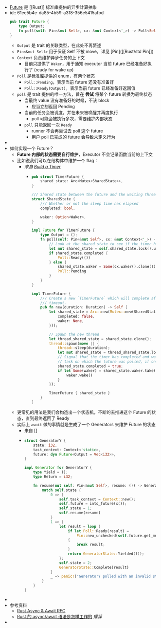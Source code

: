 - [Future](https://doc.rust-lang.org/std/future/trait.Future.html) 是 [[Rust]] 标准库提供的异步计算抽象
- id:: 61ee5b4e-da85-4b59-a318-356e5415afbd
  ```rust
  pub trait Future {
      type Output;
      fn poll(self: Pin<&mut Self>, cx: &mut Context<'_>) -> Poll<Self::Output>;
  }
  ```
	- `Output` 是 trait 的关联类型，在此处不再赘述
	- `Pin<&mut Self>` 用于保证 Self 不被 move，详见 [Pin]([[Rust/std Pin]])
	- `Context` 负责维护异步任务的上下文
		- 目前只提供了 `Waker`，用于通知 executor 当前 future 已经准备好执行了 (ready for wake up)
	- `Poll` 是标准库提供的 enum，有两个状态
		- `Poll::Pending`，表示当前 future 还没有准备好
		- `Poll::Ready(Output)`，表示当前 future 已经准备好返回值
	- `poll` 是 trait 提供的唯一方法，旨在 **尝试** 将某个 future 转换为最终状态
		- 当最终 value 没有准备好的时候，不该 block
			- 应当立刻返回 Pending
		- 当前的任务会被调度，并在未来被唤醒并再度执行
			- poll 可能会被执行多次，需要维护内部状态
		- `poll` 只能返回一次 `Ready`
			- runner 不会再尝试去 poll 这个 future
			- 用户 poll 已完成的 future 会导致未定义行为
-
- 如何实现一个 Future？
	- **Future 内部的状态需要自行维护**，Executor 不会记录函数当前的上下文
	- 比如说我们可以在结构体中维护一个 flag：
		- *来自 [Build a Timer](https://rust-lang.github.io/async-book/02_execution/03_wakeups.html)*
			- ```rust
			  pub struct TimerFuture {
			      shared_state: Arc<Mutex<SharedState>>,
			  }
			  
			  /// Shared state between the future and the waiting thread
			  struct SharedState {
			      /// Whether or not the sleep time has elapsed
			      completed: bool,
			  
			      waker: Option<Waker>,
			  }
			  
			  impl Future for TimerFuture {
			      type Output = ();
			      fn poll(self: Pin<&mut Self>, cx: &mut Context<'_>) -> Poll<Self::Output> {
			          // Look at the shared state to see if the timer has already completed.
			          let mut shared_state = self.shared_state.lock().unwrap();
			          if shared_state.completed {
			              Poll::Ready(())
			          } else {
			              shared_state.waker = Some(cx.waker().clone());
			              Poll::Pending
			          }
			      }
			  }
			  
			  impl TimerFuture {
			      /// Create a new `TimerFuture` which will complete after the provided
			      /// timeout.
			      pub fn new(duration: Duration) -> Self {
			          let shared_state = Arc::new(Mutex::new(SharedState {
			              completed: false,
			              waker: None,
			          }));
			  
			          // Spawn the new thread
			          let thread_shared_state = shared_state.clone();
			          thread::spawn(move || {
			              thread::sleep(duration);
			              let mut shared_state = thread_shared_state.lock().unwrap();
			              // Signal that the timer has completed and wake up the last
			              // task on which the future was polled, if one exists.
			              shared_state.completed = true;
			              if let Some(waker) = shared_state.waker.take() {
			                  waker.wake()
			              }
			          });
			  
			          TimerFuture { shared_state }
			      }
			  }
			  ```
	- 更常见的用法是我们会构造出一个状态机，不断的去推进这个 Future 的状态，直到最终返回了 Ready
	- 实际上 `await` 做的事情就是生成了一个 Generators 来维护 Future 的状态
		- 来自 []
		- ```rust
		  struct GeneratorY {
		      state: i32,
		      task_context: Context<'static>,
		      future: dyn Future<Output = Vec<i32>>,
		  }
		  
		  impl Generator for GeneratorY {
		      type Yield = ();
		      type Return = i32;
		  
		      fn resume(mut self: Pin<&mut Self>, resume: ()) -> GeneratorState<Self::Yield, Self::Return> {
		          match self.state {
		              0 => {
		                  self.task_context = Context::new();
		                  self.future = into_future(x());
		                  self.state = 1;
		                  self.resume(resume)
		              }
		              1 => {
		                  let result = loop {
		                      if let Poll::Ready(result) =
		                          Pin::new_unchecked(self.future.get_mut()).poll(self.task_context)
		                      {
		                          break result;
		                      }
		                      return GeneratorState::Yielded(());
		                  };
		                  self.state = 2;
		                  GeneratorState::Complete(result)
		              }
		              _ => panic!("GeneratorY polled with an invalid state"),
		          }
		      }
		  }
		  ```
-
- 参考资料
	- [Rust Async & Await RFC](https://github.com/rust-lang/rfcs/blob/master/text/2394-async_await.md)
	- [Rust 的 async/await 语法是怎样工作的](https://ipotato.me/article/70) *推荐*
-